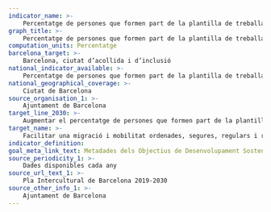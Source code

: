 ```yaml
---
indicator_name: >-
    Percentatge de persones que formen part de la plantilla de treballadors i treballadores municipals que són nascudes a l’estranger
graph_title: >-
    Percentatge de persones que formen part de la plantilla de treballadors i treballadores municipals que són nascudes a l’estranger
computation_units: Percentatge
barcelona_target: >-
    Barcelona, ciutat d’acollida i d’inclusió
national_indicator_available: >-
    Percentatge de persones que formen part de la plantilla de treballadors i treballadores municipals que són nascudes a l’estranger
national_geographical_coverage: >-
    Ciutat de Barcelona 
source_organisation_1: >-
    Ajuntament de Barcelona
target_line_2030: >-
    Augmentar el percentatge de persones que formen part de la plantilla de treballadors i treballadores municipals que són nascudes a l’estranger. Valor fita 2030: Per determinar
target_name: >-
    Facilitar una migració i mobilitat ordenades, segures, regulars i responsables de les persones, també mitjançant l’aplicació de polítiques migratòries planificades i ben gestionades
indicator_definition:
goal_meta_link_text: Metadades dels Objectius de Desenvolupament Sostenible de les Nacions Unides (pdf 894kB)
source_periodicity_1: >-
    Dades disponibles cada any
source_url_text_1: >-
    Pla Intercultural de Barcelona 2019-2030
source_other_info_1: >-
    Ajuntament de Barcelona
---
```

